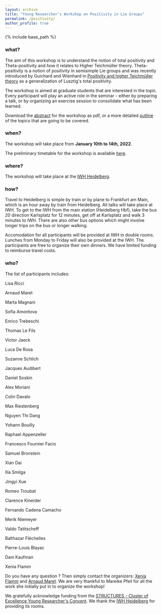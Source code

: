 ```yaml
---
layout: archive
title: "Young Researcher's Workshop on Positivity in Lie Groups"
permalink: /positivity/
author_profile: true
---
```


{% include base_path %}

### what? 
The aim of this workshop is to understand the notion of total positivity and Theta-positivity and how it relates to Higher Teichmüller theory. Theta-positivity is a notion of positivity in semisimple Lie groups and was recently introduced by Guichard and Wienhard in [Positivity and higher Teichmüller theory](https://arxiv.org/abs/1802.02833) as a generalization of Lusztig's total positivity.

The workshop is aimed at graduate students that are interested in the topic. Every participant will play an active role in the seminar - either by preparing a talk, or by organizing an exercise session to consolidate what has been learned.

Download the [abstract](http://arnaudmaret.github.io/files/positivity-abstract.pdf) for the workshop as pdf, or a more detailed [outline](http://arnaudmaret.github.io/files/positivity-outline.pdf) of the topics that are going to be covered. 

### when? 
The workshop will take place from **January 10th to 14th, 2022**.

The preliminary timetable for the workshop is available [here](http://arnaudmaret.github.io/files/positivity-timetable.pdf).

### where? 
The workshop will take place at the [IWH Heidelberg](https://www.uni-heidelberg.de/einrichtungen/iwh/).

### how?
Travel to Heidelberg is simple by train or by plane to Frankfurt am Main, which is an hour away by train from Heidelberg. All talks will take place at IWH. To get to the IWH from the main station (Heidelberg Hbf), take the bus 20 direction Karlsplatz for 12 minutes, get off at Karlsplatz and walk 3 minutes to IWH. There are also other bus options which might involve longer trips on the bus or longer walking. 

Accomodation for all participants will be provided at IWH in double rooms. Lunches from Monday to Friday will also be provided at the IWH. The participants are free to organize their own dinners. We have limited funding to reimburse travel costs. 

### who?

The list of participants includes: 

Lisa Ricci

Arnaud Maret

Marta Magnani

Sofia Amontova

Enrico Trebeschi

Thomas Le Fils

Victor Jaeck

Luca De Rosa

Suzanne Schlich

Jacques Audibert

Daniel Soskin

Alex Moriani

Colin Davalo

Max Riestenberg

Nguyen Thi Dang

Yohann Bouilly

Raphael Appenzeller

Francesco Fournier Facio

Samuel Bronstein

Xian Dai

Ilia Smilga

Jingyi Xue

Romeo Troubat

Clarence Kineider

Fernando Cadena Camacho

Merik Niemeyer

Valdo Tatitscheff

Balthazar Fléchelles

Pierre-Louis Blayac

Dani Kaufman

Xenia Flamm

Do you have any question ? Then simply contact the organizers: [Xenia Flamm](https://people.math.ethz.ch/~xflamm/) and [Arnaud Maret](http://arnaudmaret.github.io/). We are very thankful to Mareike Pfeil for all the work she initially put in to organize the workshop!

We gratefully acknowledge funding from the [STRUCTURES - Cluster of Excellence Young Researcher's Convent](https://www.structures.uni-heidelberg.de/). We thank the [IWH Heidelberg](https://www.uni-heidelberg.de/einrichtungen/iwh/) for providing its rooms. 


